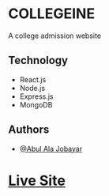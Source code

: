 
# COLLEGEINE

A college admission website


## Technology

 - React.js
 - Node.js
 - Express.js
 - MongoDB


## Authors

- [@Abul Ala Jobayar](https://stupendous-kheer-d1061a.netlify.app/)


# [Live Site](https://collegeine.web.app/)